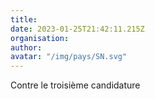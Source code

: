 ```yaml
---
title: 
date: 2023-01-25T21:42:11.215Z
organisation: 
author: 
avatar: "/img/pays/SN.svg"
---
```


Contre le troisième candidature  